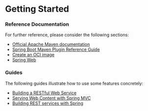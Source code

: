 # Getting Started

### Reference Documentation

For further reference, please consider the following sections:

* [Official Apache Maven documentation](https://maven.apache.org/guides/index.html)
* [Spring Boot Maven Plugin Reference Guide](https://docs.spring.io/spring-boot/docs/2.6.9-SNAPSHOT/maven-plugin/reference/html/)
* [Create an OCI image](https://docs.spring.io/spring-boot/docs/2.6.9-SNAPSHOT/maven-plugin/reference/html/#build-image)
* [Spring Web](https://docs.spring.io/spring-boot/docs/2.6.9-SNAPSHOT/reference/htmlsingle/#web)

### Guides

The following guides illustrate how to use some features concretely:

* [Building a RESTful Web Service](https://spring.io/guides/gs/rest-service/)
* [Serving Web Content with Spring MVC](https://spring.io/guides/gs/serving-web-content/)
* [Building REST services with Spring](https://spring.io/guides/tutorials/bookmarks/)

